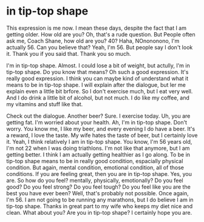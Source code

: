 # in tip-top shape

This expression is me now. I mean these days, despite the fact that I am getting older.
How old are you? Oh, that's a rude question.
But People often ask me, Coach Shane, how old are you?
40? Haha, NOnononono, I'm actually 56. Can you believe that? Yeah, I'm 56.
But people say I don't look it. Thank you if you said that. Thank you so much.

I'm in tip-top shape. Almost.
I could lose a bit of weight, but actully, I'm in tip-top shape.
Do you know that means?
Oh such a good expression. It's really good expression.
I think you can maybe kind of understand what it means to be in tip-top shape.
I will explain after the dialogue, but ler me explain even a little bit brfore.
So I don't exercise much, but I eat very well. And I do drink a little bit of alcohol, but not much.
I do like my coffee, and my vitamins and stuff like that.

Check out the dialogue.
Another beer?
Sure. I exercise today.
Uh, you are getting fat. I'm worried about your health.
Ah, I'm in tip-top shape. Don't worry.
You know me, I like my beer, and every evening I do have a beer. It's a reward, I love the taste.
My wife hates the taste of beer, but I certainly love it.
Yeah, I think relatively I am in tip-top shape.
You know, I'm 56 years old, I'm not 22 when I was doing triathlons. I'm not like that anymore, but I am getting better.
I think I am actually getting healthier as I go along.
To be in tip-top shape means to be in really good condition, espacially physical condition.
But again, mental condition, emotional condition, all of those conditions.
If you are feeling great, then you are in tip-top shape. Yes, you are.
So how do you feel? mentally, physically, emotionally?
Do you feel good? Do you feel strong? Do you feel tough? Do you feel like you are the best you have ever been?
Well, that's probably not possible. Once again, I'm 56. I am not going to be running any marathons, but I do believe I am in tip-top shape.
Thanks in great part to my wife who keeps my diet nice and clean.
What about you? Are you in tip-top shape? I certainly hope you are.

